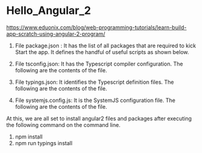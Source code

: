 # Hello_Angular_2

https://www.eduonix.com/blog/web-programming-tutorials/learn-build-app-scratch-using-angular-2-program/


1. File package.json : It has the list of all packages that are required to kick Start the app. It defines the handful of useful scripts as shown below.

2. File tsconfig.json: It has the Typescript compiler configuration. The following are the contents of the file.

3. File typings.json: It identifies the Typescript definition files. The following are the contents of the file.

4. File systemjs.config.js: It is the SystemJS configuration file. The following are the contents of the file.

At this, we are all set to install angular2 files and packages after executing the following command on the command line.

1. npm install
2. npm run typings install
